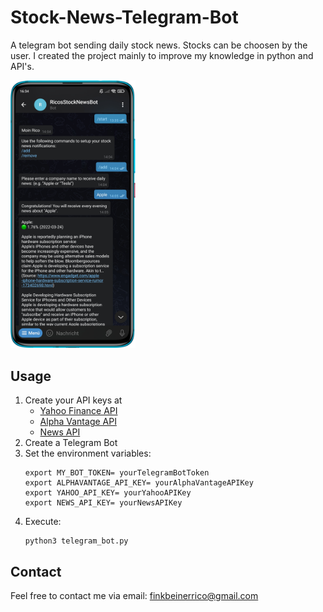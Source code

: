 # Stock-News-Telegram-Bot

A telegram bot sending daily stock news. Stocks can be choosen by the user.
I created the project mainly to improve my knowledge in python and API's.

<img src="https://github.com/riggggo/stock-news-telegram-bot/blob/main/screenshot.png" alt="Screenshot" width="200"/>

## Usage
1. Create your API keys at
   * [Yahoo Finance API](https://www.yahoofinanceapi.com/)
   * [Alpha Vantage API](https://www.alphavantage.co/)
   * [News API](https://newsapi.org/)
2. Create a Telegram Bot
3. Set the environment variables:
    ```
    export MY_BOT_TOKEN= yourTelegramBotToken
    export ALPHAVANTAGE_API_KEY= yourAlphaVantageAPIKey
    export YAHOO_API_KEY= yourYahooAPIKey
    export NEWS_API_KEY= yourNewsAPIKey
    ```
4. Execute:
    ```
    python3 telegram_bot.py
    ```
## Contact
   Feel free to contact me via email: finkbeinerrico@gmail.com
